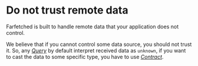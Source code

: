 # Do not trust remote data

Farfetched is built to handle remote data that your application does not control.

We believe that if you cannot control some data source, you should not trust it. So, any [_Query_](/api/primitives/query.md) by default interpret received data as `unknown`, if you want to cast the data to some specific type, you have to use [_Contract_](/api/primitives/contract.md).

